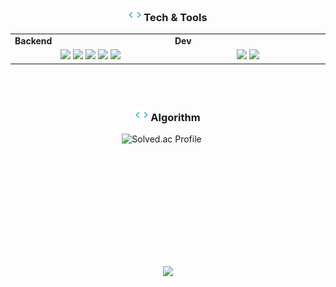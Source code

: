 <!--
<h3 align="center"><img src="code.gif" height="20"/> Resume & Portfolio </h3>
<p align="center">
  <a href="https://drive.google.com/file/d/1p2aicTt0Ski2ZjXF5sD_HvakS6IOnQlr/view?usp=sharing" target="_blank" style="text-decoration: none;">
    <img src="https://img.shields.io/badge/이력서%20보러가기-007ACC?style=for-the-badge&logo=readthedocs&logoColor=white"/>
  </a>
  &nbsp;&nbsp;&nbsp;&nbsp;
  <a href="https://www.canva.com/design/DAGp7mVU4Hs/3xqxEJcKXVI7RBpBOXkfXQ/view?utm_content=DAGp7mVU4Hs&utm_campaign=designshare&utm_medium=link2&utm_source=uniquelinks&utlId=h87c65e56a5" target="_blank" style="text-decoration: none;">
    <img src="https://img.shields.io/badge/포트폴리오%20보러가기-00C4CC?style=for-the-badge&logo=canva&logoColor=white"/>
  </a>
</p>
-->
<h3 align="center"><img src="code.gif" height="20"/> Tech & Tools</h3>


<div align="center" style="width:100%"> 
  <table>
    <tr>
      <td valign="center" width="100px"><b>Backend<b></td>
      <td valign="center" width="100px"><b>Dev<b></td>
    </tr>  
    <tr>
      <td valign="center" align="center" width="300px">
        <img src="https://img.shields.io/badge/Java-007396?style=for-the-badge&logo=Java&logoColor=white">
        <img src="https://img.shields.io/badge/springboot-6DB33F?style=for-the-badge&logo=springboot&logoColor=white"/>
        <img src="https://img.shields.io/badge/MySQL-4479A1?style=for-the-badge&logo=mysql&logoColor=white">
        <img src="https://img.shields.io/badge/Redis-DC382D?style=for-the-badge&logo=redis&logoColor=white"/>
        <img src="https://img.shields.io/badge/Kafka-231F20?style=for-the-badge&logo=apachekafka&logoColor=white"/>
      </td>
      <td valign="center" align="center" width="300px">
        <img src="https://img.shields.io/badge/docker-2496ED?style=for-the-badge&logo=docker&logoColor=white"/>
        <img src="https://img.shields.io/badge/amazon ecs-FF9900?style=for-the-badge&logo=amazonecs&logoColor=white"/>
      </td>
    </tr>
  </table>
</div>

<br></br>

<h3 align="center"><img src="code.gif" height="20"/> Algorithm</h3>
<div align="center">
  <a href="https://solved.ac/chlghksdyd24">
     <img src="http://mazassumnida.wtf/api/generate_badge?boj=chlghksdyd24" alt="Solved.ac Profile" style="display:inline-block; margin-right: 20px; height:150px;">
  </a>
</div>

<br></br>

<p align="center">
  <img src="https://capsule-render.vercel.app/api?type=waving&color=gradient&height=65&section=footer"/>
</p>
